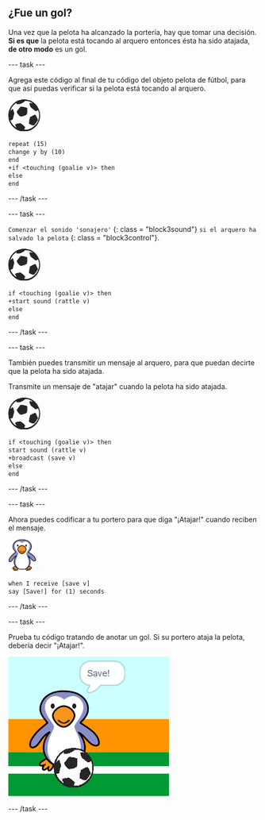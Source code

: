 ## ¿Fue un gol?

Una vez que la pelota ha alcanzado la portería, hay que tomar una decisión. __Si es que__ la pelota está tocando al arquero entonces ésta ha sido atajada, __de otro modo__ es un gol.

--- task ---

Agrega este código al final de tu código del objeto pelota de fútbol, para que así puedas verificar si la pelota está tocando al arquero.

![objeto pelota de fútbol](images/football-sprite.png)

```blocks3
repeat (15)
change y by (10)
end
+if <touching (goalie v)> then
else
end
```

--- /task ---

--- task ---

` Comenzar el sonido 'sonajero' ` {: class = "block3sound"} ` si el arquero ha salvado la pelota ` {: class = "block3control"}.

![objeto pelota de fútbol](images/football-sprite.png)

```blocks3
if <touching (goalie v)> then
+start sound (rattle v)
else
end
```

--- /task ---

--- task ---

También puedes transmitir un mensaje al arquero, para que puedan decirte que la pelota ha sido atajada.

Transmite un mensaje de "atajar" cuando la pelota ha sido atajada.

![objeto pelota de fútbol](images/football-sprite.png)

```blocks3
if <touching (goalie v)> then
start sound (rattle v)
+broadcast (save v)
else
end
```

--- /task ---

--- task ---

Ahora puedes codificar a tu portero para que diga "¡Atajar!" cuando reciben el mensaje.

![objeto arquero](images/goalie-sprite.png)

```blocks3
when I receive [save v]
say [Save!] for (1) seconds
```

--- /task ---

--- task ---

Prueba tu código tratando de anotar un gol. Si su portero ataja la pelota, debería decir "¡Atajar!".

![captura de pantalla](images/goalie-save-test.png)

--- /task ---
